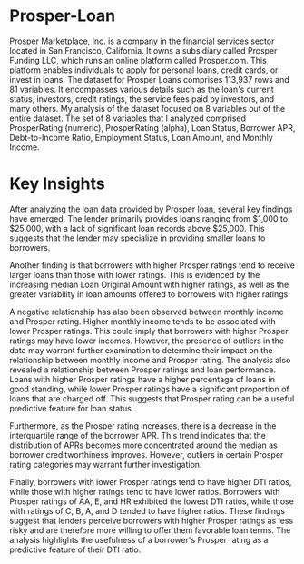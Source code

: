 # Prosper-Loan
Prosper Marketplace, Inc. is a company in the financial services sector located in San Francisco, California. It owns a subsidiary called Prosper Funding LLC, which runs an online platform called Prosper.com. This platform enables individuals to apply for personal loans, credit cards, or invest in loans. The dataset for Prosper Loans comprises 113,937 rows and 81 variables. It encompasses various details such as the loan's current status, investors, credit ratings, the service fees paid by investors, and many others. My analysis of the dataset focused on 8 variables out of the entire dataset.  The set of 8 variables that I analyzed comprised ProsperRating (numeric), ProsperRating (alpha), Loan Status, Borrower APR, Debt-to-Income Ratio, Employment Status, Loan Amount, and Monthly Income.
# Key Insights
After analyzing the loan data provided by Prosper loan, several key findings have emerged. The lender primarily provides loans ranging from $1,000 to $25,000, with a lack of significant loan records above $25,000. This suggests that the lender may specialize in providing smaller loans to borrowers.

Another finding is that borrowers with higher Prosper ratings tend to receive larger loans than those with lower ratings. This is evidenced by the increasing median Loan Original Amount with higher ratings, as well as the greater variability in loan amounts offered to borrowers with higher ratings.

A negative relationship has also been observed between monthly income and Prosper rating. Higher monthly income tends to be associated with lower Prosper ratings. This could imply that borrowers with higher Prosper ratings may have lower incomes. However, the presence of outliers in the data may warrant further examination to determine their impact on the relationship between monthly income and Prosper rating.
The analysis also revealed a relationship between Prosper ratings and loan performance. Loans with higher Prosper ratings have a higher percentage of loans in good standing, while lower Prosper ratings have a significant proportion of loans that are charged off. This suggests that Prosper rating can be a useful predictive feature for loan status.

Furthermore, as the Prosper rating increases, there is a decrease in the interquartile range of the borrower APR. This trend indicates that the distribution of APRs becomes more concentrated around the median as borrower creditworthiness improves. However, outliers in certain Prosper rating categories may warrant further investigation.

Finally, borrowers with lower Prosper ratings tend to have higher DTI ratios, while those with higher ratings tend to have lower ratios. Borrowers with Prosper ratings of AA, E, and HR exhibited the lowest DTI ratios, while those with ratings of C, B, A, and D tended to have higher ratios. These findings suggest that lenders perceive borrowers with higher Prosper ratings as less risky and are therefore more willing to offer them favorable loan terms. The analysis highlights the usefulness of a borrower's Prosper rating as a predictive feature of their DTI ratio.
